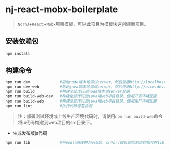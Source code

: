 ﻿nj-react-mobx-boilerplate
====

> `NornJ`+`React`+`Mobx`项目模板，可以此项目为模板快速创建新项目。

## 安装依赖包

```sh
npm install
```

## 构建命令

```sh
npm run dev             #启动node端本地调试server，然后使用http://localhost:5004访问页面
npm run dev-web         #启动java端本地调试server，然后使用http://aicm.dev.jd.com:5004访问页面
npm run build           #构建全部代码到node端本地server目录
npm run build-web-dev   #构建全部代码到java端web项目目录，使用开发环境配置
npm run build-web       #构建全部代码到java端web项目目录，使用生产环境配置
npm run lint            #执行代码规范检测
```

> 注：部署测试环境或上线生产环境代码时，请使用`npm run build-web`命令将ui代码构建到web项目的src目录下。

* 生成发布版js代码

```sh
npm run lib             #将es6代码转换为es5后，以与src模板相同的结构保存在lib目录
```